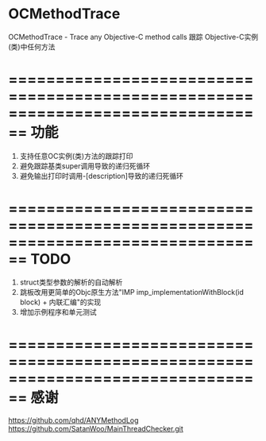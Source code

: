# OCMethodTrace
OCMethodTrace - Trace any Objective-C method calls
跟踪 Objective-C实例(类)中任何方法

================================================================================
功能
================================================================================
1. 支持任意OC实例(类)方法的跟踪打印
2. 避免跟踪基类super调用导致的递归死循环
3. 避免输出打印时调用-[description]导致的递归死循环

================================================================================
TODO
================================================================================
1. struct类型参数的解析的自动解析
2. 跳板改用更简单的Objc原生方法"IMP imp_implementationWithBlock(id block) + 内联汇编"的实现
3. 增加示例程序和单元测试

================================================================================
感谢
================================================================================
https://github.com/qhd/ANYMethodLog
https://github.com/SatanWoo/MainThreadChecker.git
